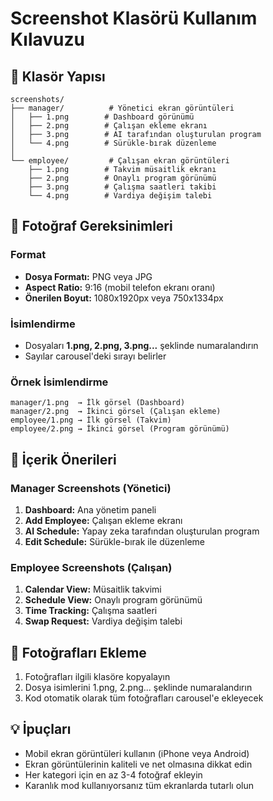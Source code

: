 # Screenshot Klasörü Kullanım Kılavuzu

## 📁 Klasör Yapısı

```
screenshots/
├── manager/          # Yönetici ekran görüntüleri
│   ├── 1.png        # Dashboard görünümü
│   ├── 2.png        # Çalışan ekleme ekranı
│   ├── 3.png        # AI tarafından oluşturulan program
│   └── 4.png        # Sürükle-bırak düzenleme
│
└── employee/         # Çalışan ekran görüntüleri
    ├── 1.png        # Takvim müsaitlik ekranı
    ├── 2.png        # Onaylı program görünümü
    ├── 3.png        # Çalışma saatleri takibi
    └── 4.png        # Vardiya değişim talebi
```

## 📸 Fotoğraf Gereksinimleri

### Format
- **Dosya Formatı:** PNG veya JPG
- **Aspect Ratio:** 9:16 (mobil telefon ekranı oranı)
- **Önerilen Boyut:** 1080x1920px veya 750x1334px

### İsimlendirme
- Dosyaları **1.png, 2.png, 3.png...** şeklinde numaralandırın
- Sayılar carousel'deki sırayı belirler

### Örnek İsimlendirme
```
manager/1.png  → İlk görsel (Dashboard)
manager/2.png  → İkinci görsel (Çalışan ekleme)
employee/1.png → İlk görsel (Takvim)
employee/2.png → İkinci görsel (Program görünümü)
```

## 🎨 İçerik Önerileri

### Manager Screenshots (Yönetici)
1. **Dashboard:** Ana yönetim paneli
2. **Add Employee:** Çalışan ekleme ekranı
3. **AI Schedule:** Yapay zeka tarafından oluşturulan program
4. **Edit Schedule:** Sürükle-bırak ile düzenleme

### Employee Screenshots (Çalışan)
1. **Calendar View:** Müsaitlik takvimi
2. **Schedule View:** Onaylı program görünümü
3. **Time Tracking:** Çalışma saatleri
4. **Swap Request:** Vardiya değişim talebi

## 🚀 Fotoğrafları Ekleme

1. Fotoğrafları ilgili klasöre kopyalayın
2. Dosya isimlerini 1.png, 2.png... şeklinde numaralandırın
3. Kod otomatik olarak tüm fotoğrafları carousel'e ekleyecek

## 💡 İpuçları

- Mobil ekran görüntüleri kullanın (iPhone veya Android)
- Ekran görüntülerinin kaliteli ve net olmasına dikkat edin
- Her kategori için en az 3-4 fotoğraf ekleyin
- Karanlık mod kullanıyorsanız tüm ekranlarda tutarlı olun
